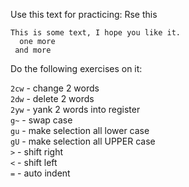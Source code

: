 

Use this text for practicing:
Rse this 
```text
This is some text, I hope you like it.
  one more
 and more
 ```

 Do the following exercises on it:

`2cw` - change 2 words  
`2dw` - delete 2 words  
`2yw` - yank 2 words into register  
`g~`  - swap case  
`gu`  - make selection all lower case  
`gU`  - make selection all UPPER case  
`>`   - shift right  
`<`   - shift left  
`=`   - auto indent  
